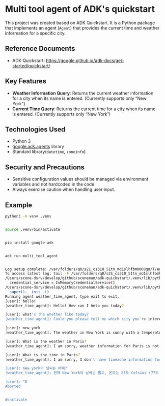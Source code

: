 
# Multi tool agent of ADK's quickstart

This project was created based on ADK Quickstart.
It is a Python package that implements an agent (`Agent`) that provides the current time and weather information for a specific city.

## Reference Documents

- ADK Quickstart: https://google.github.io/adk-docs/get-started/quickstart/

## Key Features

- **Weather Information Query**: Returns the current weather information for a city when its name is entered. (Currently supports only “New York”)
- **Current Time Query**: Returns the current time for a city when its name is entered. (Currently supports only “New York”)

## Technologies Used

- Python 3
- [google.adk.agents](https://github.com/google/adk) library
- Standard library(`datetime`, `zoneinfo`)

## Security and Precautions
- Sensitive configuration values should be managed via environment variables and not hardcoded in the code.
- Always exercise caution when handling user input.

## Example

```sh
python3 -m venv .venv


source .venv/bin/activate


pip install google-adk


adk run multi_tool_agent


Log setup complete: /var/folders/q0/s21_cs310_51tn_md1slhfbm0000gn/T/agents_log/agent.20250626_172207.log
To access latest log: tail -F /var/folders/q0/s21_cs310_51tn_md1slhfbm0000gn/T/agents_log/agent.latest.log
/Users/scone-dsrv/develop/github/sconeman/adk-quickstart/.venv/lib/python3.13/site-packages/google/adk/cli/cli.py:134: UserWarning: [EXPERIMENTAL] InMemoryCredentialService: This feature is experimental and may change or be removed in future versions without notice. It may introduce breaking changes at any time.
  credential_service = InMemoryCredentialService()
/Users/scone-dsrv/develop/github/sconeman/adk-quickstart/.venv/lib/python3.13/site-packages/google/adk/auth/credential_service/in_memory_credential_service.py:33: UserWarning: [EXPERIMENTAL] BaseCredentialService: This feature is experimental and may change or be removed in future versions without notice. It may introduce breaking changes at any time.
  super().__init__()
Running agent weather_time_agent, type exit to exit.
[user]: hello!
[weather_time_agent]: Hello! How can I help you today?

[user]: what's the whether like today?
[weather_time_agent]: Could you please tell me which city you're interested in?

[user]: new york
[weather_time_agent]: The weather in New York is sunny with a temperature of 25 degrees Celsius (77 degrees Fahrenheit).

[user]: What is the weather in Paris?
[weather_time_agent]: I am sorry, weather information for Paris is not available.

[user]: What is the time in Paris?
[weather_time_agent]: I am sorry, I don't have timezone information for Paris.

[user]: new york의 날씨는 어때?
[weather_time_agent]: 현재 New York의 날씨는 맑고, 온도는 25도 Celsius (77도 Fahrenheit)입니다.

[user]: ^D
Aborted


deactivate
```